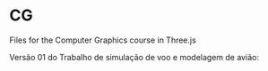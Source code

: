 # CG
Files for the Computer Graphics course in Three.js


Versão 01 do Trabalho de simulação de voo e modelagem de avião:
